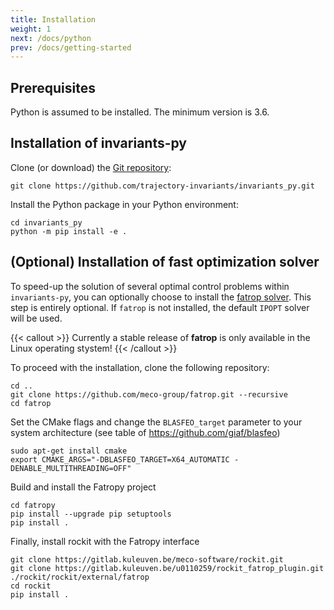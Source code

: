 ```yaml
---
title: Installation
weight: 1
next: /docs/python
prev: /docs/getting-started
---
```


## Prerequisites

Python is assumed to be installed. The minimum version is 3.6.

## Installation of invariants-py

Clone (or download) the [Git repository](https://github.com/trajectory-invariants/invariants_py):

```shell
git clone https://github.com/trajectory-invariants/invariants_py.git
```

Install the Python package in your Python environment:

```shell
cd invariants_py
python -m pip install -e .
```

## (Optional) Installation of fast optimization solver

To speed-up the solution of several optimal control problems within `invariants-py`, you can optionally choose to install the [fatrop solver](https://github.com/meco-group/fatrop). This step is entirely optional. If `fatrop` is not installed, the default `IPOPT` solver will be used.

{{< callout >}}
Currently a stable release of **fatrop** is only available in the Linux operating stystem! 
{{< /callout >}}

To proceed with the installation, clone the following repository:    

```shell
cd ..
git clone https://github.com/meco-group/fatrop.git --recursive
cd fatrop
```

Set the CMake flags and change the `BLASFEO_target` parameter to your system architecture (see table of https://github.com/giaf/blasfeo)

```shell
sudo apt-get install cmake
export CMAKE_ARGS="-DBLASFEO_TARGET=X64_AUTOMATIC -DENABLE_MULTITHREADING=OFF"
```

Build and install the Fatropy project

```shell
cd fatropy
pip install --upgrade pip setuptools
pip install .
```

Finally, install rockit with the Fatropy interface

```shell
git clone https://gitlab.kuleuven.be/meco-software/rockit.git
git clone https://gitlab.kuleuven.be/u0110259/rockit_fatrop_plugin.git ./rockit/rockit/external/fatrop
cd rockit
pip install .
```